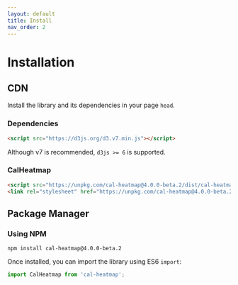 ```yaml
---
layout: default
title: Install
nav_order: 2
---
```


# Installation

## CDN

Install the library and its dependencies in your page `head`.

### Dependencies

```html
<script src="https://d3js.org/d3.v7.min.js"></script>
```

Although v7 is recommended, `d3js >= 6` is supported.

### CalHeatmap

```html
<script src="https://unpkg.com/cal-heatmap@4.0.0-beta.2/dist/cal-heatmap.min.js"></script>
<link rel="stylesheet" href="https://unpkg.com/cal-heatmap@4.0.0-beta.2/dist/cal-heatmap.css"></script>
```

## Package Manager

### Using NPM

```
npm install cal-heatmap@4.0.0-beta.2
```

Once installed, you can import the library using ES6 `import`:

```js
import CalHeatmap from 'cal-heatmap';
```
